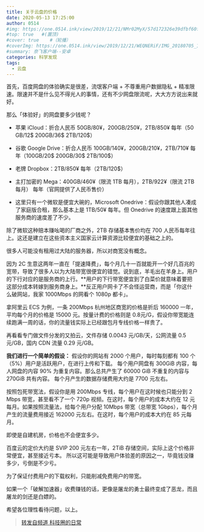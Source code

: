 ```yaml
---
title: 关于云盘的价格
date: 2020-05-13 17:25:00
author: 0514
#img: https://one.0514.ink/view/2019/12/21/NMr02MyX/57d172326e39dfbf60fcdb795a08e758.jpg
#top: true   #(置顶)
#cover: true    #（轮播）
#coverImg: https://one.0514.ink/view/2019/12/21/WEQNERiF/IMG_20180705_173106.jpg
#summary: 奈飞客户端--安卓
categories: 科学发现
tags:
  - 云盘
---
```


首先，百度网盘的体验确实是很差，流氓客户端 + 不尊重用户数据隐私 + 精准限速。限速并不是什么见不得光人的事情，还有不少网盘限流呢，大大方方说出来就好。

那么「体验好」的网盘要多少钱呢？

* 苹果 iCloud：折合人民币 50GB/80¥，200GB/250¥，2TB/850¥ 每年（50 GB/12$ 200GB/36$ 2TB/120$）

* 谷歌 Google Drive：折合人民币 100GB/140¥，200GB/210¥，2TB/710¥ 每年（100GB/20$ 200GB/30$ 2TB/100$）

* 老牌 Dropbox：2TB/850¥ 每年（2TB/120$）

* 主打加密的 Mega：400GB/460¥（限流 1TB 每月），2TB/922¥（限流 2TB 每月） 每年（官网提供了人民币售价）

* 这里只有一个微软是便宜大碗的，Microsoft Onedrive：假设你跟其他人凑成了家庭版合租，那么基本上是 1TB/50¥ 每年。但 Onedrive 的速度跟上面其他服务商的速度差了不少。

除了微软这种赔本赚吆喝的厂商之外，2TB 存储基本售价均在 700 人民币每年往上。这还是建立在这些资本主义国家云计算资源比较便宜的基础之上的。

很多人可能没有租用过大陆的服务器，所以对商宽没有概念。

因为 2C 生意这两年一直在「提速降费」，每个月几十一百就能开一个好几百兆的宽带，导致了很多人以为大陆带宽很便宜的错觉。说到底，羊毛出在羊身上。用户的下行对应的是服务商的上行。**用户的下行带宽便宜到了白菜价就意味着要把这部分成本转嫁到服务商身上。**反正用户网卡了不会怪运营商，而是「你这什么破网站，我家 1000Mbps 的网看个 1080p 都卡」。

拿阿里云 ECS 为例，一条 200Mbps 杭州地区商宽的价格是折后 160000 一年，平均每个月的价格是 15000 元。按量计费的价格则是 0.8元/G，假设你带宽能连续跑满一周的话，你的流量钱实际上已经跟包月专线价格一样贵了。

再看看专门做文件分发的又拍云，文件存储 0.0043 元/GB/天，公网流量 0.5 元/GB，国内 CDN 流量 0.29 元/GB。

**我们进行一个简单的假设：**
假设你的网站有 2000 个用户，每时每刻都有 100 个（5%）用户是活跃用户，在进行上传和下载。
每个用户网盘有 300GiB 内容，每人网盘的内容 90% 为重复内容。那么总共产生了 60000 GiB 不重复的内容与 270GiB 共有内容。
每个月产生的数据存储费用大约是 7700 元左右。

按照包死带宽法，假设你是用 200Mbps 专线，每个用户在这时候也只能分到 2 Mbps 带宽，甚至看不了一个 720p 视频。在这时，每个用户的成本大约在 12 元每月。如果按照流量法，给每个用户分配 10Mbps 带宽（总带宽 1Gbps），每个月产生的流量费用接近 162000 元左右。在这时，每个用户的成本大约在 85 元每月。

即使是自建机房，价格也不会便宜多少。

百度云的定价大约是 SVIP 200 元左右一年，2TiB 存储空间，实际上这个价格非常便宜，甚至接近亏本。
所以这可能是导致用户体验差的原因之一，毕竟钱没赚多少，亏倒是不少亏。

为了保证付费用户的下载权利，只能削减免费用户的带宽。

如果一个「破解加速器」收费赚钱的话，更像是屠龙的勇士最终变成了恶龙，而且屠龙的剑还是白嫖的。

希望各位理性看待问题，以上。

> [转发自频道 科技圈的日常](https://t.me/misakatech)
